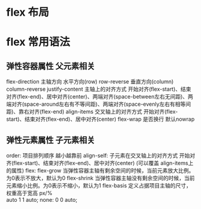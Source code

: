 # flex 布局

# flex 常用语法
## 弹性容器属性 父元素相关
flex-direction      主轴方向                水平方向(row) row-reverse 垂直方向(column) column-reverse
justify-content     主轴上的对齐方式         开始对齐(flex-start)、结束对齐(flex-end)、居中对齐(center)、两端对齐(space-between左右无间距)、两端对齐(space-around左右有不等间距)、两端对齐(space-evenly左右有相等间距)、靠右对齐(flex-end)
align-items         交叉轴上的对齐方式       开始对齐(flex-start)、结束对齐(flex-end)、居中对齐(center)
flex-wrap           是否换行 默认nowrap


## 弹性元素属性 子元素相关
order:              项目排列顺序 越小越靠前
align-self:         子元素在交叉轴上的对齐方式  开始对齐(flex-start)、结束对齐(flex-end)、居中对齐(center)  (可以覆盖 align-items上的属性) 
flex:           flex-grow    当弹性容器主轴有剩余空间的时候，当前元素放大比例。为0表示不放大，默认为0
                flex-shrink  当弹性容器主轴没有剩余空间的时候，当前元素缩小比例。为0表示不缩小，默认为1
                flex-basis   定义占据项目主轴的尺寸，权重高于宽高  px/%  
                auto 1 1 auto;  none: 0 0 auto;
